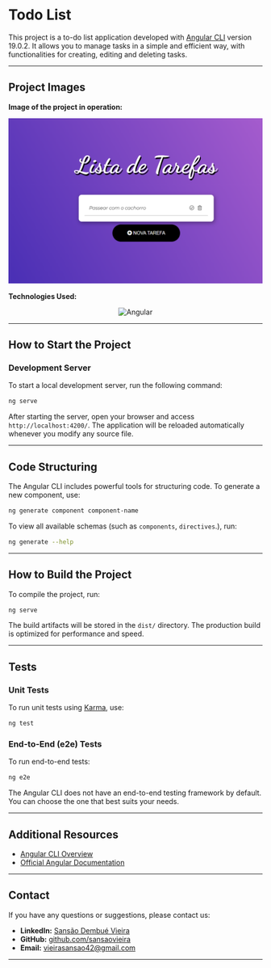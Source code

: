 # Todo List

This project is a to-do list application developed with [Angular CLI](https://github.com/angular/angular-cli) version 19.0.2. It allows you to manage tasks in a simple and efficient way, with functionalities for creating, editing and deleting tasks.

---

## Project Images

**Image of the project in operation:**

<p align="center">
<img src="./public/lista-de-tarefas.PNG" alt="Project Image">
</p>

**Technologies Used:**

<p align="center">
<img src="https://angular.io/assets/images/logos/angular/angular.png" alt="Angular">
</p>

---

## How to Start the Project

### Development Server

To start a local development server, run the following command:

```bash
ng serve
```

After starting the server, open your browser and access `http://localhost:4200/`. The application will be reloaded automatically whenever you modify any source file.

---

## Code Structuring

The Angular CLI includes powerful tools for structuring code. To generate a new component, use:

```bash
ng generate component component-name
```

To view all available schemas (such as `components`, `directives`.), run:

```bash
ng generate --help
```

---

## How to Build the Project

To compile the project, run:

```bash
ng serve
```

The build artifacts will be stored in the `dist/` directory. The production build is optimized for performance and speed.

---

## Tests

### Unit Tests

To run unit tests using [Karma](https://karma-runner.github.io), use:

```bash
ng test
```

### End-to-End (e2e) Tests

To run end-to-end tests:

```bash
ng e2e
```

The Angular CLI does not have an end-to-end testing framework by default. You can choose the one that best suits your needs.

---

## Additional Resources

- [Angular CLI Overview](https://angular.dev/tools/cli)
- [Official Angular Documentation](https://angular.io/docs)

---

## Contact

If you have any questions or suggestions, please contact us:

- **LinkedIn:** [Sansão Dembué Vieira](https://www.linkedin.com/in/sansaovieira/)
- **GitHub:** [github.com/sansaovieira](https://github.com/sansaovieira)
- **Email:** vieirasansao42@gmail.com

---
